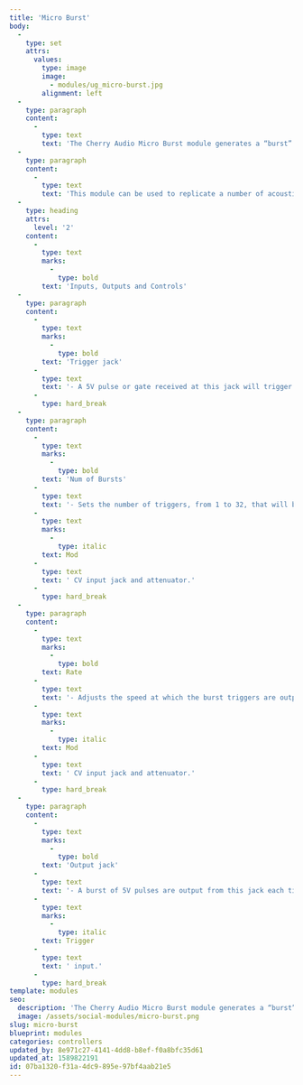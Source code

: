 ```yaml
---
title: 'Micro Burst'
body:
  -
    type: set
    attrs:
      values:
        type: image
        image:
          - modules/ug_micro-burst.jpg
        alignment: left
  -
    type: paragraph
    content:
      -
        type: text
        text: 'The Cherry Audio Micro Burst module generates a “burst” of up to 32 CV triggers for each individual trigger it receives. Both the number of triggers per burst and burst rate are CV controllable.'
  -
    type: paragraph
    content:
      -
        type: text
        text: 'This module can be used to replicate a number of acoustic sounds such as snare flams, hi-hat rolls and guitar strumming but is just as comfortable creating a cacophony of bleeps and bloops from another world! Try running a clock signal or LFO through the Micro Burst and use its output as the external trigger source for a Sample and Hold module. Modulating a resonant filter’s cutoff or an oscillator’s frequency can create some pretty crazy results!'
  -
    type: heading
    attrs:
      level: '2'
    content:
      -
        type: text
        marks:
          -
            type: bold
        text: 'Inputs, Outputs and Controls'
  -
    type: paragraph
    content:
      -
        type: text
        marks:
          -
            type: bold
        text: 'Trigger jack'
      -
        type: text
        text: '- A 5V pulse or gate received at this jack will trigger a “burst” of triggers.'
      -
        type: hard_break
  -
    type: paragraph
    content:
      -
        type: text
        marks:
          -
            type: bold
        text: 'Num of Bursts'
      -
        type: text
        text: '- Sets the number of triggers, from 1 to 32, that will be output in each burst. The number can be externally controlled via its '
      -
        type: text
        marks:
          -
            type: italic
        text: Mod
      -
        type: text
        text: ' CV input jack and attenuator.'
      -
        type: hard_break
  -
    type: paragraph
    content:
      -
        type: text
        marks:
          -
            type: bold
        text: Rate
      -
        type: text
        text: '- Adjusts the speed at which the burst triggers are output. The time between triggers in the burst can be adjusted from 10ms to 100ms and can be externally controlled via its '
      -
        type: text
        marks:
          -
            type: italic
        text: Mod
      -
        type: text
        text: ' CV input jack and attenuator.'
      -
        type: hard_break
  -
    type: paragraph
    content:
      -
        type: text
        marks:
          -
            type: bold
        text: 'Output jack'
      -
        type: text
        text: '- A burst of 5V pulses are output from this jack each time a single pulse is received at the '
      -
        type: text
        marks:
          -
            type: italic
        text: Trigger
      -
        type: text
        text: ' input.'
      -
        type: hard_break
template: modules
seo:
  description: 'The Cherry Audio Micro Burst module generates a “burst” of up to 32 CV triggers for each individual trigger it receives. Both the number of triggers per burst and burst rate are CV controllable.'
  image: /assets/social-modules/micro-burst.png
slug: micro-burst
blueprint: modules
categories: controllers
updated_by: 8e971c27-4141-4dd8-b8ef-f0a8bfc35d61
updated_at: 1589822191
id: 07ba1320-f31a-4dc9-895e-97bf4aab21e5
---
```

